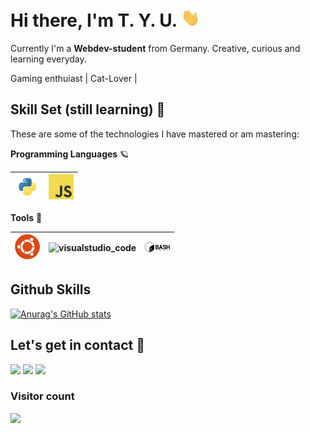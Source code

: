 <h1> Hi there, I'm T. Y. U. <img  src="https://raw.githubusercontent.com/ABSphreak/ABSphreak/master/gifs/Hi.gif" width="30px"></h1>

Currently I'm a **Webdev-student** from Germany. Creative, curious and learning everyday.

Gaming enthuiast | Cat-Lover | 
  
## Skill Set (still learning) 💪   

These are some of the technologies I have mastered or am mastering:
  
**Programming Languages** 🪐
  
<img title="Python" alt="Python" width="40px" src="https://raw.githubusercontent.com/github/explore/master/topics/python/python.png" />|<img alt="JS" title="JavaScript" width="40px" src="https://raw.githubusercontent.com/github/explore/master/topics/javascript/javascript.png">
|--|--|
  
**Tools** 🧰

<img title="Ubuntu" alt="Ubuntu" width="40px" src="https://raw.githubusercontent.com/github/explore/master/topics/ubuntu/ubuntu.png">|<img src="https://github.com/Xx-Ashutosh-xX/Xx-Ashutosh-xX/blob/master/assets/icons/visualstudio_code.png" alt="visualstudio_code" width="40px">|<img src="https://github.com/Xx-Ashutosh-xX/Xx-Ashutosh-xX/blob/master/assets/icons/bash.png" alt="bash" width="40px">
|--|--|--|

## Github Skills

[![Anurag's GitHub stats](https://github-readme-stats.vercel.app/api?username=YasinUz)](https://github.com/anuraghazra/github-readme-stats)

## Let's get in contact 📕

[![](https://img.shields.io/badge/-linkedin-0073B1?style=flat-square)](http://linkedin.com/in/)
[![](https://img.shields.io/badge/-twitter-1C9CEA?style=flat-square)](https://twitter.com/)
[![](https://img.shields.io/badge/-resume-332B40?style=flat-square)](https://resume.io/)

  
### Visitor count
<img src="https://profile-counter.glitch.me/YasinUz/count.svg" />



<!--
**YasinUz/YasinUz** is a ✨ _special_ ✨ repository because its `README.md` (this file) appears on your GitHub profile.

Here are some ideas to get you started:

- 🔭 I’m currently working on ...
- 🌱 I’m currently learning ...
- 👯 I’m looking to collaborate on ...
- 🤔 I’m looking for help with ...
- 💬 Ask me about ...
- 📫 How to reach me: ...
- 😄 Pronouns: ...
- ⚡ Fun fact: ...
-->

